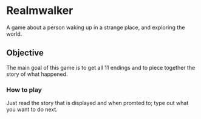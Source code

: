 # Realmwalker
A game about a person waking up in a strange place, and exploring the world.

## Objective
The main goal of this game is to get all 11 endings and to piece together the story of what happened.

### How to play
Just read the story that is displayed and when promted to; type out what you want to do next.

